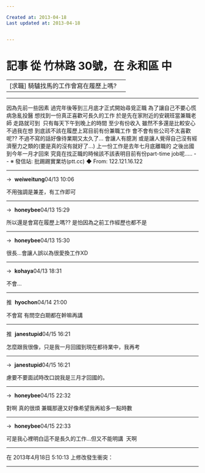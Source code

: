 ```yaml
---

Created at: 2013-04-18
Last updated at: 2013-04-18


---
```


# 記事 從 竹林路 30號，在 永和區 中


|     |     |
| --- | --- |
| \[求職\] 騎驢找馬的工作會寫在履歷上嗎? |     |

* * *

因為先前一些因素
過完年後等到三月底才正式開始尋覓正職
為了讓自己不要心慌 病急亂投醫
想找到一份真正喜歡可長久的工作
於是先在家附近的安親班當兼職老師
走路就可到  只有每天下午到晚上的時間
至少有份收入 雖然不多還是比較安心
不過我在想
到底該不該在履歷上寫目前有份兼職工作
會不會有些公司不太喜歡呢??
不過不寫的話好像待業期又太久了...
會讓人有臆測
或是讓人覺得自己沒有經濟壓力之類的(要是真的沒有就好了...)
上一份工作是去年七月底離職的
之後出國 到今年一月才回來
究竟在找正職的時候該不該表明目前有份part-time job呢.....
\--
※ 發信站: 批踢踢實業坊(ptt.cc)
◆ From: 122.121.16.122

* * *

→  **weiweitung**04/13 10:06

不用強調是兼差，有工作即可

* * *

→  **honeybee**04/13 15:29

所以還是會寫在履歷上嗎?? 是怕因為之前工作經歷也都不是

* * *

→  **honeybee**04/13 15:30

很長...會讓人誤以為很愛換工作XD

* * *

→  **kohaya**04/13 18:31

不會…

* * *

推  **hyochon**04/14 21:00

不會寫 有問空白期都在幹嘛再講

* * *

推  **janestupid**04/15 16:21

怎麼跟我很像，只是我一月回國到現在都待業中，我再考

* * *

→  **janestupid**04/15 16:21

慮要不要面試時改口說我是三月才回國的。

* * *

→  **honeybee**04/15 22:32

對啊 真的很煩 兼職那邊又好像希望我再給多一點時數

* * *

→  **honeybee**04/15 22:33

可是我心裡明白這不是長久的工作...但又不能明講  天啊

* * *

在 2013年4月18日 5:10:13 上修改發生衝突：

* * *

